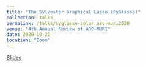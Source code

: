 ```yaml
---
title: "The Sylvester Graphical Lasso (SyGlasso)"
collection: talks
permalink: /talks/syglasso-solar_aro-muri2020
venue: "4th Annual Review of ARO-MURI"
date: 2020-10-21
location: "Zoom"
---
```


[Slides](https://ywa136.github.io/files/syglasso_aro_muri_review_10_21.pdf)
